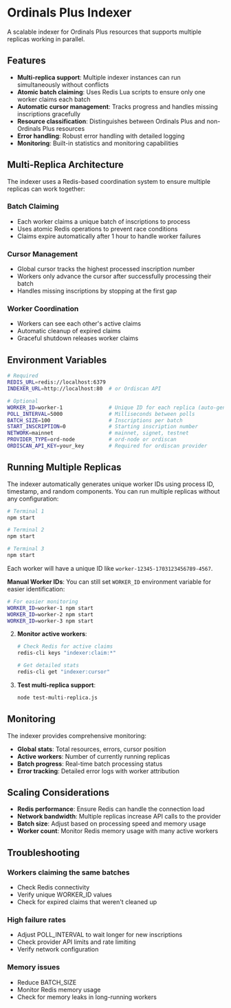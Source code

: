 # Ordinals Plus Indexer

A scalable indexer for Ordinals Plus resources that supports multiple replicas working in parallel.

## Features

- **Multi-replica support**: Multiple indexer instances can run simultaneously without conflicts
- **Atomic batch claiming**: Uses Redis Lua scripts to ensure only one worker claims each batch
- **Automatic cursor management**: Tracks progress and handles missing inscriptions gracefully
- **Resource classification**: Distinguishes between Ordinals Plus and non-Ordinals Plus resources
- **Error handling**: Robust error handling with detailed logging
- **Monitoring**: Built-in statistics and monitoring capabilities

## Multi-Replica Architecture

The indexer uses a Redis-based coordination system to ensure multiple replicas can work together:

### Batch Claiming
- Each worker claims a unique batch of inscriptions to process
- Uses atomic Redis operations to prevent race conditions
- Claims expire automatically after 1 hour to handle worker failures

### Cursor Management
- Global cursor tracks the highest processed inscription number
- Workers only advance the cursor after successfully processing their batch
- Handles missing inscriptions by stopping at the first gap

### Worker Coordination
- Workers can see each other's active claims
- Automatic cleanup of expired claims
- Graceful shutdown releases worker claims

## Environment Variables

```bash
# Required
REDIS_URL=redis://localhost:6379
INDEXER_URL=http://localhost:80  # or Ordiscan API

# Optional
WORKER_ID=worker-1               # Unique ID for each replica (auto-generated if not set)
POLL_INTERVAL=5000               # Milliseconds between polls
BATCH_SIZE=100                   # Inscriptions per batch
START_INSCRIPTION=0              # Starting inscription number
NETWORK=mainnet                  # mainnet, signet, testnet
PROVIDER_TYPE=ord-node           # ord-node or ordiscan
ORDISCAN_API_KEY=your_key        # Required for ordiscan provider
```

## Running Multiple Replicas

The indexer automatically generates unique worker IDs using process ID, timestamp, and random components. You can run multiple replicas without any configuration:

```bash
# Terminal 1
npm start

# Terminal 2  
npm start

# Terminal 3
npm start
```

Each worker will have a unique ID like `worker-12345-1703123456789-4567`.

**Manual Worker IDs**: You can still set `WORKER_ID` environment variable for easier identification:

```bash
# For easier monitoring
WORKER_ID=worker-1 npm start
WORKER_ID=worker-2 npm start
WORKER_ID=worker-3 npm start
```

2. **Monitor active workers**:
   ```bash
   # Check Redis for active claims
   redis-cli keys "indexer:claim:*"
   
   # Get detailed stats
   redis-cli get "indexer:cursor"
   ```

3. **Test multi-replica support**:
   ```bash
   node test-multi-replica.js
   ```

## Monitoring

The indexer provides comprehensive monitoring:

- **Global stats**: Total resources, errors, cursor position
- **Active workers**: Number of currently running replicas
- **Batch progress**: Real-time batch processing status
- **Error tracking**: Detailed error logs with worker attribution

## Scaling Considerations

- **Redis performance**: Ensure Redis can handle the connection load
- **Network bandwidth**: Multiple replicas increase API calls to the provider
- **Batch size**: Adjust based on processing speed and memory usage
- **Worker count**: Monitor Redis memory usage with many active workers

## Troubleshooting

### Workers claiming the same batches
- Check Redis connectivity
- Verify unique WORKER_ID values
- Check for expired claims that weren't cleaned up

### High failure rates
- Adjust POLL_INTERVAL to wait longer for new inscriptions
- Check provider API limits and rate limiting
- Verify network configuration

### Memory issues
- Reduce BATCH_SIZE
- Monitor Redis memory usage
- Check for memory leaks in long-running workers

